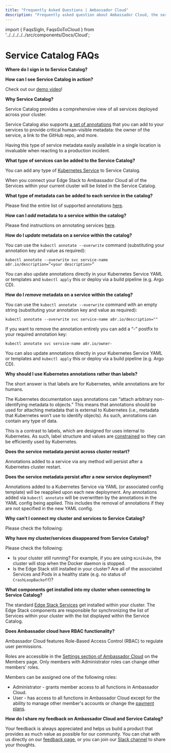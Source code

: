 ```yaml
---
title: "Frequently Asked Questions | Ambassador Cloud"
description: "Frequently asked question about Ambassador Cloud, the service catalog, and more."
---
```

import { FaqsSigIn, FaqsGoToCloud } from '../../../../../src/components/Docs/Cloud';

# Service Catalog FAQs

**Where do I sign in to Service Catalog?**

<FaqsSigIn />

**How can I see Service Catalog in action?**

Check out our [demo video](https://youtu.be/oUj6aWqP7jU)!

**Why Service Catalog?**

Service Catalog provides a comprehensive view of all services deployed across your cluster.

Service Catalog also supports [a set of annotations](/docs/cloud/latest/service-catalog/concepts/annotating) that you can add to your services to provide critical human-visible metadata: the owner of the service, a link to the GitHub repo, and more.

Having this type of service metadata easily available in a single location is invaluable when reacting to a production incident.

**What type of services can be added to the Service Catalog?**

You can add any type of [Kubernetes Service](https://kubernetes.io/docs/concepts/services-networking/service/) to Service Catalog. 

When you connect your Edge Stack to Ambassador Cloud all of the Services within your current cluster will be listed in the Service Catalog.

**What type of metadata can be added to each service in the catalog?**

Please find the entire list of supported annotations [here](/docs/cloud/latest/service-catalog/concepts/annotating).

**How can I *add* metadata to a service within the catalog?**

Please find instructions on annotating services [here](../reference/annotations/#annotate-via-kubectl).

**How do I *update* metadata on a service within the catalog?**

You can use the `kubectl annotate --overwrite` command (substituting your annotation key and value as required):

`kubectl annotate --overwrite svc service-name a8r.io/description=”<your description>”`

You can also update annotations directly in your Kubernetes Service YAML or templates and `kubectl apply` this or deploy via a build pipeline (e.g. Argo CD).

**How do I *remove* metadata on a service within the catalog?**

You can use the `kubectl annotate --overwrite` command with an empty string (substituting your annotation key and value as required):

`kubectl annotate --overwrite svc service-name a8r.io/description=""`

If you want to remove the annotation entirely you can add a “-” postfix to your required annotation key:

`kubectl annotate svc service-name a8r.io/owner-`

You can also update annotations directly in your Kubernetes Service YAML or templates and `kubectl apply` this or deploy via a build pipeline (e.g. Argo CD).

**Why should I use Kubernetes annotations rather than labels?**

The short answer is that labels are for Kubernetes, while annotations are for humans.

The Kubernetes documentation says annotations can “attach arbitrary non-identifying metadata to objects.” This means that annotations should be used for attaching metadata that is external to Kubernetes (i.e., metadata that Kubernetes won’t use to identify objects). As such, annotations can contain any type of data. 

This is a contrast to labels, which are designed for uses internal to Kubernetes. As such, label structure and values are [constrained](https://kubernetes.io/docs/concepts/overview/working-with-objects/labels/#syntax-and-character-set) so they can be efficiently used by Kubernetes.

**Does the service metadata persist across cluster restart?**

Annotations added to a service via any method will persist after a Kubernetes cluster restart. 

**Does the service metadata persist after a new service deployment?**

Annotations added to a Kubernetes Service via YAML (or associated config template) will be reapplied upon each new deployment. Any annotations added via `kubectl annotate` will be overwritten by the annotations in the YAML config being applied. This includes the removal of annotations if they are not specified in the new YAML config.


**Why can’t I connect my cluster and services to Service Catalog?**

Please check the following:

<FaqsGoToCloud />

**Why have my cluster/services disappeared from Service Catalog?**

Please check the following:

* Is your cluster still running? For example, if you are using `minikube`, the cluster will stop when the Docker daemon is stopped.
* Is the Edge Stack still installed in your cluster? Are all of the associated Services and Pods in a healthy state (e.g. no status of `CrashLoopBackoff`)?

**What components get installed into my cluster when connecting to Service Catalog?**

The standard [Edge Stack Services](../../../../edge-stack/1.13/topics/install/) get installed within your cluster. The Edge Stack components are responsible for synchronizing the list of Services within your cluster with the list displayed within the Service Catalog.

**Does Ambassador cloud have RBAC functionality?**

Ambassador Cloud features Role-Based Access Control (RBAC) to regulate user permissions.

Roles are accessible in the [Settings section of Ambassador Cloud](https://app.getambassador.io/cloud/settings) on the Members page. Only members with Administrator roles can change other members' roles.

Members can be assigned one of the following roles:
* Administrator - grants member access to all functions in Ambassador Cloud.
* User - has access to all functions in Ambassador Cloud except for the ability to manage other member's accounts or change the [payment plans](https://www.getambassador.io/editions/).

**How do I share my feedback on Ambassador Cloud and Service Catalog?**

Your feedback is always appreciated and helps us build a product that provides as much value as possible for our community. You can chat with us directly on our [feedback page](../../../../../feedback), or you can join our [Slack channel](http://a8r.io/slack) to share your thoughts.


